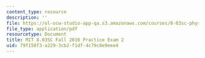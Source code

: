 ```yaml
---
content_type: resource
description: ''
file: https://ol-ocw-studio-app-qa.s3.amazonaws.com/courses/8-03sc-physics-iii-vibrations-and-waves-fall-2016/79f150f3a2293cb2f1df4c79c8e9eee4_MIT8_03SCF16_PracticeExam2.pdf
file_type: application/pdf
resourcetype: Document
title: MIT 8.03SC Fall 2016 Practice Exam 2
uid: 79f150f3-a229-3cb2-f1df-4c79c8e9eee4
---
```

